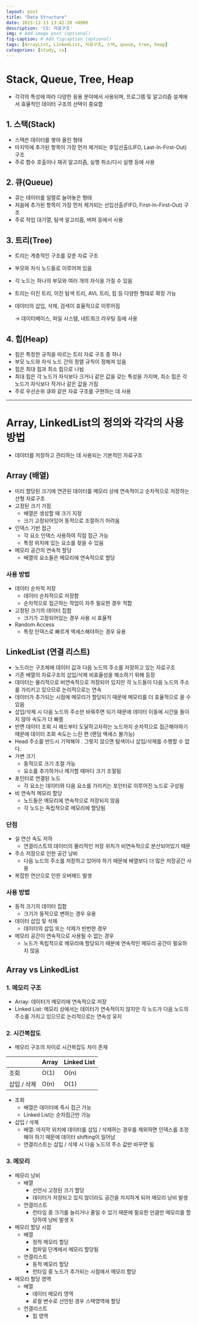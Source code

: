 ```yaml
---
layout: post
title: "Data Structure"
date: 2023-12-13 13:42:20 +0900
description: 'CS: 자료구조'
img: # Add image post (optional)
fig-caption: # Add figcaption (optional)
tags: [ArrayList, LinkedList, 자료구조, 스택, queue, tree, heap]
categories: [study, cs]
---
```

# Stack, Queue, Tree, Heap

- 각각의 특성에 따라 다양한 응용 분야에서 사용되며, 프로그램 및 알고리즘 설계에서 효율적인 데이터 구조의 선택이 중요함

## 1. 스택(Stack)

- 스택은 데이터를 쌓아 올린 형태
- 마지막에 추가된 항목이 가장 먼저 제거되는 후입선출(LIFO, Last-In-First-Out) 구조
- 주로 함수 호출이나 재귀 알고리즘, 실행 취소/다시 실행 등에 사용

## 2. 큐(Queue)

- 큐는 데이터를 일렬로 늘어놓은 형태
- 처음에 추가된 항목이 가장 먼저 제거되는 선입선출(FIFO, First-In-First-Out) 구조
- 주로 작업 대기열, 탐색 알고리즘, 버퍼 등에서 사용

## 3. 트리(Tree)

- 트리는 계층적인 구조를 갖춘 자료 구조
- 부모와 자식 노드들로 이루어져 있음
- 각 노드는 하나의 부모와 여러 개의 자식을 가질 수 있음
- 트리는 이진 트리, 이진 탐색 트리, AVL 트리, 힙 등 다양한 형태로 확장 가능
- 데이터의 삽입, 삭제, 검색이 효율적으로 이루어짐

  → 데이터베이스, 파일 시스템, 네트워크 라우팅 등에 사용


## 4. 힙(Heap)

- 힙은 특정한 규칙을 따르는 트리 자료 구조 중 하나
- 부모 노드와 자식 노드 간의 정렬 규칙이 정해져 있음
- 힙은 최대 힙과 최소 힙으로 나뉨
- 최대 힙은 각 노드가 자식보다 크거나 같은 값을 갖는 특성을 가지며, 최소 힙은 각 노드가 자식보다 작거나 같은 값을 가짐
- 주로 우선순위 큐와 같은 자료 구조를 구현하는 데 사용

---

# Array, LinkedList의 정의와 각각의 사용 방법

- 데이터를 저장하고 관리하는 데 사용되는 기본적인 자료구조

## Array (배열)

- 미리 할당된 크기에 연관된 데이터를 메모리 상에 연속적이고 순차적으로 저장하는 선형 자료구조
- 고정된 크기 가짐
  - 배열은 생성할 때 크기 지정
  - 크기 고정되어있어 동적으로 조절하기 어려움
- 인덱스 기반 접근
  - 각 요소 인덱스 사용하여 직접 접근 가능
  - 특정 위치에 있는 요소를 찾을 수 있음
- 메모리 공간의 연속적 할당
  - 배열의 요소들은 메모리에 연속적으로 할당

### 사용 방법

- 데이터 순차적 저장
  - 데이터 순차적으로 저장함
  - 순차적으로 접근하는 작업이 자주 필요한 경우 적합
- 고정된 크기의 데이터 집합
  - 크기가 고정되어있는 경우 사용 시 효율적
- Random Access
  - 특정 인덱스로 빠르게 액세스해야하는 경우 유용

## LinkedList (연결 리스트)

- 노드라는 구조체에 데이터 값과 다음 노드의 주소를 저장하고 있는 자료구조
- 기존 배열의 자료구조의 삽입/삭제 비효율성을 해소하기 위해 등장
- 데이터는 물리적으로 비연속적으로 저장되어 있지만 각 노드들이 다음 노드의 주소를 가리키고 있으므로 논리적으로는 연속
- 데이터가 추가되는 시점에 메모리가 할당되기 때문에 메모리를 더 효율적으로 쓸 수 있음
- 삽입/삭제 시 다음 노드의 주소만 바꿔주면 되기 때문에 데이터 이동에 시간을 들이지 않아 속도가 더 빠름
- 반면 데이터 조회 시 헤드부터 도달하고자하는 노드까지 순차적으로 접근해야하기 때문에 데이터 조회 속도는 느린 편 (랜덤 엑세스 불가능)
- Head 주소를 반드시 기억해야 . 그렇지 않으면 탐색이나 삽입/삭제를 수행할 수 없다.
- 가변 크기
  - 동적으로 크기 조절 가능
  - 요소를 추가하거나 제거할 때마다 크기 조절됨
- 포인터로 연결된 노드
  - 각 요소는 데이터와 다음 요소를 가리키는 포인터로 이루어진 노드로 구성됨
- 비 연속적 메모리 할당
  - 노드들은 메모리에 연속적으로 저장되지 않음
  - 각 노드는 독립적으로 메모리에 할당됨

### 단점

- 실 연산 속도 저하
  - 연결리스트의 데이터의 물리적인 저장 위치가 비연속적으로 분산되어있기 때문
- 주소 저장으로 인한 공간 낭비
  - 다음 노드의 주소를 저장하고 있어야 하기 때문에 배열보다 더 많은 저장공간 사용
- 복잡한 연산으로 인한 오버헤드 발생

### 사용 방법

- 동적 크기의 데이터 집합
  - 크기가 동적으로 변하는 경우 유용
- 데이터 삽입 및 삭제
  - 데이터의 삽입 또는 삭제가 빈번한 경우
- 메모리 공간이 연속적으로 사용될 수 없는 경우
  - 노드가 독립적으로 메모리에 할당되기 때문에 연속적인 메모리 공간이 필요하지 않음

## Array vs LinkedList

### 1. 메모리 구조

- Array: 데이터가 메모리에 연속적으로 저장
- Linked List: 메모리 상에서는 데이터가 연속적이지 않지만 각 노드가 다음 노드의 주소를 가지고 있으므로 논리적으로는 연속성 유지

### 2. 시간복잡도

- 메모리 구조의 차이로 시간복잡도 차이 존재

|  | Array | Linked List |
| --- | --- | --- |
| 조회 | O(1) | O(n) |
| 삽입 / 삭제 | O(n) | O(1) |
- 조회
  - 배열은 데이터에 즉시 접근 가능
  - Linked List는 순차접근만 가능
- 삽입 / 삭제
  - 배열: 마지막 위치에 데이터를 삽입 / 삭제하는 경우를 제외하면 인덱스를 조정해야 하기 때문에 데이터 shifting이 일어남
  - 연결리스트는 삽입 / 삭제 시 다음 노드의 주소 값만 바꾸면 됨

### 3. 메모리

- 메모리 낭비
  - 배열
    - 선언시 고정된 크기 할당
    - 데이터가 저장되고 있지 않더라도 공간을 차지하게 되어 메모리 낭비 발생
  - 연결리스트
    - 런타임 중 크기를 늘리거나 줄일 수 있기 때문에 필요한 만큼만 메모리를 할당하여 낭비 발생 X
- 메모리 할당 시점
  - 배열
    - 정적 메모리 할당
    - 컴파일 단계에서 메모리 할당됨
  - 연결리스트
    - 동적 메모리 할당
    - 런타임 중 노드가 추가되는 시점에서 메모리 할당
- 메모리 할당 영역
  - 배열
    - 데이터 메모리 영역
    - 로컬 변수로 선언된 경우 스택영역에 할당
  - 연결리스트
    - 힙 영역
